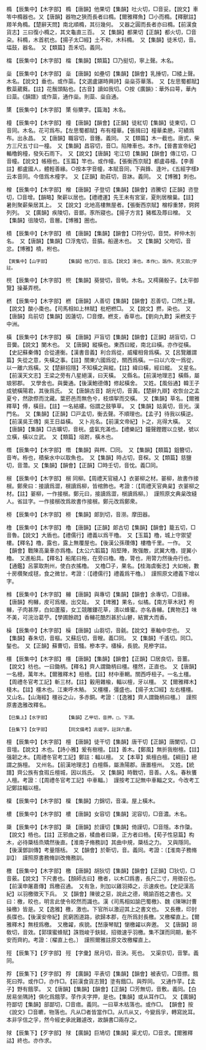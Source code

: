 <!-- { "loadSidebar": true } -->
橢	【辰集中】【木字部】	橢	【唐韻】他果切【集韻】吐火切，□音妥。【說文】車笭中橢器也。又【唐韻】器物之狹而長者曰橢。【爾雅釋魚】□小而橢。【釋獸註】羱羊角橢。【楚辭天問】南北順橢，其衍幾何。　又器之圓而長者亦曰橢。【前漢食貨志】三曰復小橢之，其文龜直三百。　又【集韻】都果切【正韻】都火切，□音朶。科橢，木首杌也。【揚子太□經】土不和，木科橢。　又【集韻】徒禾切，音。堛鼓，器名。　又【類篇】吾禾切。義同。

橣	【辰集中】【木字部】	橣	【集韻】【類篇】□乃挺切，寧上聲。木名。

橤	【辰集中】【木字部】	橤	【唐韻】如壘切【集韻】【韻會】乳捶切，□緌上聲。木名。【說文】垂也。或作蘂。【文選盧諶時興詩】橤橤芬華落。　又【左思蜀都賦】敷蘂葳蕤。【註】花鬚頭點也。【古音】讀如我切。○按《廣韻》：華外曰萼，華內曰蘂。《韻譜》或作蘂，通作橤。則蘂、橤自通。

橥	【辰集中】【木字部】	橥	俗櫫字。【篇海】木名。

橦	【辰集中】【木字部】	橦	【唐韻】【韻會】【正韻】徒紅切【集韻】徒東切，□音同。木名。花可爲布。【左思蜀都賦】布有橦華。【張揖曰】橦華柔脃，可績爲布。出永昌。　又【唐韻】職容切，音鍾。義同。　又【類篇】木一截也。唐式，柴方三尺五寸曰一橦。　又【集韻】昌容切，音□。陷陣車也。本作。【晉書宣帝紀】輴櫓鉤橦，發矢石雨下。　又【說文】【唐韻】宅江切【集韻】【韻會】傳江切，□音幢。【說文】帳極也。【玉篇】竿也。或作幢。【張衡西京賦】都盧尋橦。【李善註】都盧國人，體輕善緣。○按本字音幢，本賦音同，下與鋒、逢叶。《五經字樣》云本音同。今借爲木橦字。　又【正韻】助莊切，音牀。義同。　又【博雅】刺也。

橧	【辰集中】【木字部】	橧	【唐韻】子登切【集韻】【韻會】咨騰切【正韻】咨登切，□音增。【韻略】聚薪以居也。【禮禮運】先王未有宮室，夏則居橧巢。【註】暑則聚薪柴居其上。　又【說文】北地高樓無屋者。【張衡西京賦】橧桴重棼，鍔鍔列列。　又【廣韻】疾陵切，音鄫。豕所寢也。【揚子方言】豬檻及蓐曰橧。　又【集韻】徂陵切，音層。【博雅】圈也。

橨	【辰集中】【木字部】	橨	【唐韻】【集韻】【韻會】□符分切，音焚。枰仲木別名。　又【唐韻】【集韻】□浮鬼切，音膹。船邊木也。　又【集韻】父吻切，音忿。【博雅】橨，柎也。

	【寅集中】【山字部】		【集韻】他刀切，音滔。【說文】滑也。本作□，譌作。見又部□字註。

橩	【辰集中】【木字部】	橩	【集韻】葵營切，音煢。木名。又樗蒱骰子。【太平御覽】操棊弄橩。

橪	【辰集中】【木字部】	橪	【唐韻】人善切【集韻】【韻會】忍善切，□然上聲。【說文】酸小棗也。【司馬相如上林賦】枇杷橪□。　又【說文】撚，染也。　又【唐韻】烏前切【集韻】因蓮切，□音煙。橪支，香草也。【劉向九歎】采橪支于中洲。

橫	【辰集中】【木字部】	橫	【唐韻】戸盲切【集韻】【韻會】【正韻】胡盲切，□音黌。【說文】闌木也。　又【唐韻】縱橫也。東西曰縱，南北曰橫。亦作從橫。【史記蘇秦傳】合從連衡。【漢書音義】利合爲從，威權相脅爲橫。又【呂覽離謂篇】失從之意，失橫之事。【註】關東六國爲從，關西爲橫。一曰以六攻一爲從，以一離六爲橫。又【楚辭招隱】不知橫之與縱。【註】緯曰橫，經曰縱。　又星名。【前漢天文志】王梁之旁有八星絕漢，曰天橫。　又縣名。【前漢地理志】橫縣，屬琅邪郡。　又學舍也。與黌通。【後漢鮑德傳】修起橫舍。　又姓。【風俗通】韓王子成號橫陽君，其後爲氏。　又【唐韻古音】胡光切，音黃。【楚辭九辯】收恢台之孟夏兮，然欿傺而沈藏。葉菸邑而無色兮，枝煩挐而交橫。　又【集韻】草名。【爾雅釋草】傅，橫目。【註】一名結縷。俗謂之鼓箏草。　又【集韻】姑黃切，音光。漢門名。　又【集韻】【正韻】□戸孟切，衡去聲。不順理也。【孟子】待我以橫逆。【前漢吳王傳】吳王日益橫。　又卜兆名。【前漢文帝紀】卜之，兆得大橫。　又【唐韻】【集韻】□古曠切，音桄。盛氣充滿也。【禮樂記】鐘聲鏗鏗以立號，號以立橫，橫以立武。　又【類篇】俎跗，橫木也。

橬	【辰集中】【木字部】	橬	【集韻】與梣、□同。　又【集韻】【類篇】鉏簪切，音岑。栫也，積柴水中以取魚也。　又【集韻】時占切，音棎。又【類篇】慈鹽切，音濳。又【集韻】【韻會】【正韻】□時壬切，音忱。義□同。

橮	【辰集中】【木字部】	橮	同柳。【周禮天官縫人】衣翣柳之材。翣柳，故書作接橮。鄭衆曰：接讀爲澀，橮讀爲柳，皆棺飾也。考證：〔【周禮天官典枲】衣翣柳之材。【註】翣柳，一作接橮。鄭元曰，接讀爲澀，橮讀爲柳。〕　謹照原文典枲改縫人。省註字。一作接橮改爲故書作接橮。鄭元改爲鄭衆。 

橯	【辰集中】【木字部】	橯	【集韻】郞到切，音澇。摩田器。

橹	【辰集中】【木字部】	櫓	【唐韻】【正韻】郞古切【集韻】【韻會】籠五切，□音魯。【說文】大盾也。【禮儒行】禮義以爲干櫓。　又【玉篇】櫓，城上守禦望樓。【釋名】櫓，露也，露上無覆屋也。【後漢公孫瓚傳】樓櫓千里。一作。　又【韻會】戰陳高巢車亦爲櫓。【太公六韜篇】陷堅陣，敗强敵，武翼大櫓，提翼小櫓。　又進船具。【釋名】船尾曰柂，在旁曰櫓。櫓，膂也，用膂力然後舟行也。【通鑑】呂蒙取荆州，使白衣搖櫓。　又櫓□子，果名。【桂海虞衡志】大如椀，數十房欑聚成毬，食之微甘。考證：〔【禮儒行】禮義爲干櫓。〕　謹照原文禮義下增以字。 

橼	【辰集中】【木字部】	櫞	【唐韻】與專切【集韻】【韻會】余專切，□音緣。【唐韻】枸櫞，皮可爲椶。出交趾。　又【埤雅】果名，似橘。【南方草木狀】枸櫞，子肉甚厚，白如蘆菔，女工競雕鏤花草，漬以蜂蜜。亦名香櫞。【異物志】味不美，可浣治葛苧。【學圃餘疏】香櫞花酷烈甚於山礬，結實大而香。

橾	【辰集中】【木字部】	橾	【唐韻】山芻切，音毹。【說文】車軸中空也。　又【集韻】春朱切，音樞。又蘇后切，音瞍。義□同。　又【集韻】千遙切。同□。鍫也。　又【正韻】蘇曹切，音騷。槮本字。櫹橾，長貌。見槮字註。

橿	【辰集中】【木字部】	橿	【唐韻】【集韻】【韻會】【正韻】□居良切，音薑。【說文】枋也。一曰鋤柄。【釋名】齊人謂鋤柄曰橿。橿然，正直也。　又【唐韻】一名檍，萬年木。【爾雅釋木】杻檍。【註】材中車輞。關西呼杻子。一名土橿。【周禮冬官考工記】斬三材。【註】轂用雜楡，輻以檀，牙以橿。　又【爾雅釋木】棧木。【註】橿木也。江東呼木觡。　又橿橿，彊盛也。【揚子太□經】左右橿橿。　又山名。【山海經】橿谷之山，多赤銅。考證：〔【逸雅】齊人謂鋤柄曰橿。〕　謹照原書逸雅改釋名。 

	【巳集上】【水字部】		【集韻】乙甲切，音押。□，下濕。

	【丑集下】【女字部】		【同文備考】古姬字。註詳六畫。

檀	【辰集中】【木字部】	檀	【唐韻】徒干切【集韻】唐干切【正韻】唐闌切，□音壇。【說文】木也。【詩小雅】爰有樹檀。【註】善木。【鄭風】無折我樹檀。【註】强韌之木。【周禮冬官考工記】鄭註：輻以檀。　又【本草】紫檀白檀。【綱目】總謂之旃檀。　又州名。【前漢地理志】白檀縣，屬漁陽郡。唐置檀州。　又姓。【統譜】齊公族有食瑕丘檀城，因以爲氏。　又【集韻】時戰切，音善。人名。春秋饔人檀。考證：〔【周禮冬官考工記】中車輻。〕　謹按考工記無中車輻之文。今改考工記鄭註輻以檀。 

檁	【辰集中】【木字部】	檁	【集韻】力錦切，音凜。屋上橫木。

檂	【辰集中】【木字部】	檂	【唐韻】女容切【集韻】泥容切，□音濃。木名。

檃	【辰集中】【木字部】	檃	【唐韻】於謹切【集韻】倚謹切，□音隱。本作櫽。【說文】桰也。【註】正邪曲之器，楺曲者曰檃，正方者曰桰。【荀子性惡篇】构木，必待檃栝烝矯然後直。【淮南子脩務訓】其曲中規，檃栝之力。　又與隱同。【後漢鄧訓傳】考量隱栝。　又【韻會】於靳切，音。義同。考證：〔【淮南子務脩訓】〕　謹照原書務脩訓改脩務訓。 

檄	【辰集中】【木字部】	檄	【唐韻】胡狄切【集韻】【韻會】【正韻】□狄切，□音薂。【說文】下尺書也。【顏師古曰】檄者，以木□爲書，長尺二寸，用徵召也。【前漢申屠嘉傳】爲檄召通。　又有急，則加以雞羽揷之，示速疾也。【史記漢高紀】以羽檄徵天下兵。　又【韻會】陳彼之惡，說此之德，曉諭百姓之書也。又曰：檄，皎也，明言此使令皎然而識也。漢《司馬相如諭巴蜀檄》、魏《陳琳討曹操檄》皆是。又【逸雅】檄，激也。下官所以激迎其上之書文也。　又長檄，印封長牒也。【後漢安帝紀】民窮困道路，欲歸本郡，在所爲封長檄。又檄櫂直上。【爾雅釋木】無枝爲檄。　又檄糴，疾貌。【嵆康琴賦】懰檄糴以奔邀。　又【唐韻】胡敎切，音效。【郭璞蜜蜂賦】誅戮峻于鈇鉞，招徵速乎羽檄。集不謀而同期，動不安而齊約。考證：〔櫂直上也。〕　謹照爾雅註原文改檄櫂直上。 

殌	【辰集下】【歹字部】	殌	【字彙】居月切，音決。死也。　又渠京切，音擎。義同。

殍	【辰集下】【歹字部】	殍	【廣韻】平表切【集韻】【韻會】被表切，□音摽。餓死曰殍。或作□，亦作□。【前漢食貨志贊】塗有餓□。與殍同。　又通作莩。【孟子】野有餓莩。　又【唐韻】【集韻】【韻會】【正韻】□芳無切，音敷。義同。【白居易坐隅詩】俱化爲餓莩。莩作夫字押，是也。【集韻】或从耳作□。　又【廣韻】符鄙切【集韻】部鄙切，□音痞。義同。一曰草木枯落也。或作□。　【韻會】按《說文》□音皫，物落也。凡从□者皆當作□。从爪从又，今變爲孚，轉寫訛耳。本非孚信之孚，然今經史承訛難遽改，故韻書□兩存之。

殏	【辰集下】【歹字部】	殏	【廣韻】巨鳩切【集韻】渠尤切，□音求。【爾雅釋詁】終也。亦作求。

